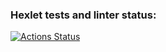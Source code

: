 ### Hexlet tests and linter status:
[![Actions Status](https://github.com/SilAres/python-project-49/workflows/hexlet-check/badge.svg)](https://github.com/SilAres/python-project-49/actions)